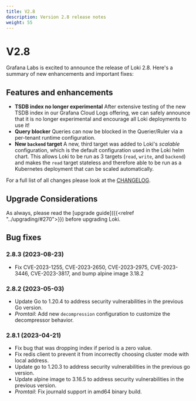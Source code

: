 ```yaml
---
title: V2.8
description: Version 2.8 release notes
weight: 55
---
```


# V2.8
Grafana Labs is excited to announce the release of Loki 2.8. Here's a summary of new enhancements and important fixes:

## Features and enhancements

- **TSDB index no longer experimental** After extensive testing of the new TSDB index in our Grafana Cloud Logs offering, we can safely announce that it is no longer experimental and encourage all Loki deployments to use it!
- **Query blocker** Queries can now be blocked in the Querier/Ruler via a per-tenant runtime configuration.
- **New `backend` target** A new, third target was added to Loki's _scalable_ configuration, which is the default configuration used in the Loki helm chart. This allows Loki to be run as 3 targets (`read`, `write`, and `backend`) and makes the `read` target stateless and therefore able to be run as a Kubernetes deployment that can be scaled automatically.


For a full list of all changes please look at the [CHANGELOG](https://github.com/grafana/loki/blob/release-2.8.x/CHANGELOG.md).

## Upgrade Considerations

As always, please read the [upgrade guide]({{<relref "../upgrading/#270">}}) before upgrading Loki.

## Bug fixes

### 2.8.3 (2023-08-23)

* Fix CVE-2023-1255, CVE-2023-2650, CVE-2023-2975, CVE-2023-3446, CVE-2023-3817, and bump alpine image 3.18.2
 

### 2.8.2 (2023-05-03)

* Update Go to 1.20.4 to address security vulnerabilities in the previous Go version.
* *Promtail*: Add new `decompression` configuration to customize the decompressor behavior.

### 2.8.1 (2023-04-21)

* Fix bug that was dropping index if period is a zero value.
* Fix redis client to prevent it from incorrectly choosing cluster mode with local address.
* Update go to 1.20.3 to address security vulnerabilities in the previous go version.
* Update alpine image to 3.16.5 to address security vulnerabilities in the previous version.
* *Promtail*: Fix journald support in amd64 binary build.
